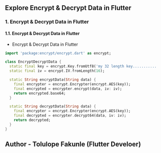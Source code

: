 ## Explore Encrypt & Decrypt Data in Flutter

### 1. Encrypt & Decrypt Data in Flutter

#### 1.1. Encrypt & Decrypt Data in Flutter

- Encrypt & Decrypt Data in Flutter

```dart
import 'package:encrypt/encrypt.dart' as encrypt;

class EncryptDecryptData {
  static final key = encrypt.Key.fromUtf8('my 32 length key................');
  static final iv = encrypt.IV.fromLength(16);

  static String encryptData(String data) {
    final encrypter = encrypt.Encrypter(encrypt.AES(key));
    final encrypted = encrypter.encrypt(data, iv: iv);
    return encrypted.base64;
  }

  static String decryptData(String data) {
    final encrypter = encrypt.Encrypter(encrypt.AES(key));
    final decrypted = encrypter.decrypt64(data, iv: iv);
    return decrypted;
  }
}
```

## Author - Tolulope Fakunle (Flutter Develoer)

